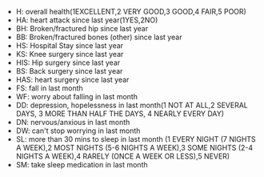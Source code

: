 - H: overall health(1EXCELLENT,2 VERY GOOD,3 GOOD,4 FAIR,5 POOR)
- HA: heart attack since last year(1YES,2NO)
- BH: Broken/fractured hip since last year
- BB: Broken/fractured bones (other) since last year
- HS: Hospital Stay since last year
- KS: Knee surgery since last year
- HIS: Hip surgery since last year
- BS: Back surgery since last year
- HAS: heart surgery since last year
- FS: fall in last month
- WF: worry about falling in last month
- DD: depression, hopelessness in last month(1 NOT AT ALL,2 SEVERAL DAYS, 3 MORE THAN HALF THE DAYS, 4 NEARLY EVERY DAY)
- DN: nervous/anxious in last month
- DW: can't stop worrying in last month
- SL: more than 30 mins to sleep in last month
     (1 EVERY NIGHT (7 NIGHTS A WEEK),2 MOST NIGHTS (5-6 NIGHTS A WEEK),3 SOME NIGHTS (2-4 NIGHTS A WEEK),4 RARELY (ONCE A WEEK       OR LESS),5 NEVER)
- SM: take sleep medication in last month
